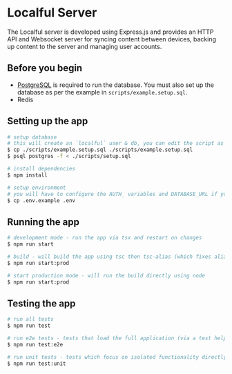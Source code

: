 # Localful Server
The Localful server is developed using Express.js and provides an HTTP API and Websocket
server for syncing content between devices, backing up content to the server and managing user accounts.

## Before you begin
- [PostgreSQL](https://www.postgresql.org/) is required to run the database. You must also set up the database as per the example in `scripts/example.setup.sql`.
- Redis


## Setting up the app

```bash
# setup database
# this will create an `localful` user & db, you can edit the script as required
$ cp ./scripts/example.setup.sql ./scripts/example.setup.sql
$ psql postgres -f < ./scripts/setup.sql

# install dependencies
$ npm install

# setup environment
# you will have to configure the AUTH_ variables and DATABASE_URL if you edited the setup.sql script
$ cp .env.example .env
```

## Running the app

```bash
# development mode - run the app via tsx and restart on changes
$ npm run start

# build - will build the app using tsc then tsc-alias (which fixes alias/path imports in the build)
$ npm run start:prod

# start production mode - will run the build directly using node
$ npm run start:prod
```

## Testing the app

```bash
# run all tests
$ npm run test

# run e2e tests - tests that load the full application (via a test helper which provides setup/teardown and utility functions), make requests using supertest like a real API user, and assert on the results
$ npm run test:e2e

# run unit tests - tests which focus on isolated functionality directly, covering cases E2E tests miss and features which benefit from internal testing
$ npm run test:unit
```
